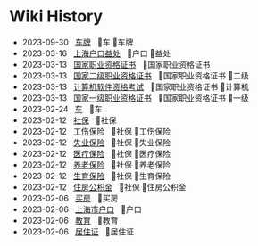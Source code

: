 # Wiki History

- 2023-09-30&nbsp;&nbsp; [车牌](/0020_车_车牌)&nbsp;&nbsp; :bookmark:车 :bookmark:车牌
- 2023-03-16&nbsp;&nbsp; [上海户口益处](/0019_户口_益处)&nbsp;&nbsp; :bookmark:户口 :bookmark:益处
- 2023-03-13&nbsp;&nbsp; [国家职业资格证书](/0015_国家职业资格证书)&nbsp;&nbsp; :bookmark:国家职业资格证书
- 2023-03-13&nbsp;&nbsp; [国家二级职业资格证书](/0017_国家职业资格证书_二级)&nbsp;&nbsp; :bookmark:国家职业资格证书 :bookmark:二级
- 2023-03-13&nbsp;&nbsp; [计算机软件资格考试](/0018_国家职业资格证书_计算机)&nbsp;&nbsp; :bookmark:国家职业资格证书 :bookmark:计算机
- 2023-03-13&nbsp;&nbsp; [国家一级职业资格证书](/0016_国家职业资格证书_一级)&nbsp;&nbsp; :bookmark:国家职业资格证书 :bookmark:一级
- 2023-02-24&nbsp;&nbsp; [车](/0014_车)&nbsp;&nbsp; :bookmark:车
- 2023-02-12&nbsp;&nbsp; [社保](/0007_社保)&nbsp;&nbsp; :bookmark:社保
- 2023-02-12&nbsp;&nbsp; [工伤保险](/0012_社保_工伤保险)&nbsp;&nbsp; :bookmark:社保 :bookmark:工伤保险
- 2023-02-12&nbsp;&nbsp; [失业保险](/0011_社保_失业保险)&nbsp;&nbsp; :bookmark:社保 :bookmark:失业保险
- 2023-02-12&nbsp;&nbsp; [医疗保险](/0009_社保_医疗保险)&nbsp;&nbsp; :bookmark:社保 :bookmark:医疗保险
- 2023-02-12&nbsp;&nbsp; [养老保险](/0008_社保_养老保险)&nbsp;&nbsp; :bookmark:社保 :bookmark:养老保险
- 2023-02-12&nbsp;&nbsp; [生育保险](/0010_社保_生育保险)&nbsp;&nbsp; :bookmark:社保 :bookmark:生育保险
- 2023-02-12&nbsp;&nbsp; [住房公积金](/0013_社保_住房公积金)&nbsp;&nbsp; :bookmark:社保 :bookmark:住房公积金
- 2023-02-06&nbsp;&nbsp; [买房](/0005_买房)&nbsp;&nbsp; :bookmark:买房
- 2023-02-06&nbsp;&nbsp; [上海市户口](/0004_户口)&nbsp;&nbsp; :bookmark:户口
- 2023-02-06&nbsp;&nbsp; [教育](/0006_教育)&nbsp;&nbsp; :bookmark:教育
- 2023-02-06&nbsp;&nbsp; [居住证](/0003_居住证)&nbsp;&nbsp; :bookmark:居住证
